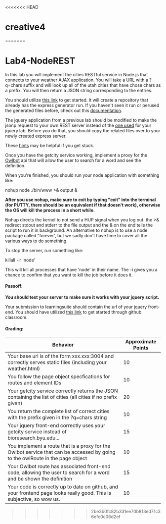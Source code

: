 <<<<<<< HEAD
# creative4
=======
# Lab4-NodeREST

In this lab you will implement the cities RESTful service in Node.js that connects to your weather AJAX application. You will take a URL with a ?q=chars suffix and will look up all of the utah cities that have chose chars as a prefix. You will then return a JSON string corresponding to the entries.

You should utilize [this link](https://classroom.github.com/assignment-invitations/d1456a2f8324e42860d594dbae449f89) to get started. It will create a repository that already has the express generator run. If you haven't seen it run or perused the generated files before, check out this [documentation](https://expressjs.com/en/starter/generator.html).

The jquery application from a previous lab should be modified to make the jsonp request to your own REST server instead of the <a href="http://bioresearch.byu.edu/cs260/jquery/getcity.cgi?q=P">one used</a> for your jquery lab. Before you do that, you should copy the related files over to your newly created express server. 

These [hints](https://github.com/BYUCS260/Lab4-NodeREST/wiki/Cities-REST-Service-Hints) may be helpful if you get stuck.

Once you have the getcity service working, implement a proxy for the [Owlbot](https://owlbot.info/api/v1/dictionary/owl) api that will allow the user to search for a word and see the definition. 


When you're finished, you should run your node application with something like:

nohup node ./bin/www >& output &

<strong>After you use nohup, make sure to exit by typing "exit" into the terminal (for PUTTY, there should be an equivalent if that doesn't work), otherwise the OS will kill the process in a short while.</strong>

Nohup directs the kernel to not send a HUP signal when you log out. the >& redirect stdout and stderr to the file output and the & on the end tells the script to run it in background. An alternative to nohup is to use a node package called "forever', but we sadly don't have time to cover all the various ways to do something.

To stop the server, run something like:

killall -ir 'node'

This will kill all processes that have 'node' in their name. The -i gives you a chance to confirm that you want to kill the job before it does it.

#### Passoff:

**You should test your server to make sure it works with your jquery script.**

Your submission to learningsuite should contain the url of your jquery front-end. You should have utilized [this link](https://classroom.github.com/assignment-invitations/d1456a2f8324e42860d594dbae449f89) to get started through github classroom.

#### Grading:

Behavior |	Approximate Points
 --- | ---
Your base url is of the form xxx.xxx:3004 and correctly serves static files (including your weather.html) | 10
You follow the page object specfications for routes and element IDs | 10
Your getcity service correctly returns the JSON containing the list of cities (all cities if no prefix given) | 20
You return the complete list of correct cities with the prefix given in the ?q=chars string | 10
Your jquery front-end correctly uses your getcity service instead of bioresearch.byu.edu... | 15
You implement a route that is a proxy for the Owlbot service that can be accessed by going to the owlRoute in the page object | 10
Your Owlbot route has associated front-end code, allowing the user to search for a word and be shown the definition | 15
Your code is correctly up to date on github, and your frontend page looks really good. This is subjective, so wow us. | 10
>>>>>>> 2be3b0fc82b331ee70b813ed71c36efc0c06d2ef
